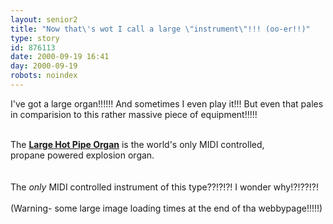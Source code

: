```yaml
---
layout: senior2
title: "Now that\'s wot I call a large \"instrument\"!!! (oo-er!!)"
type: story
id: 876113
date: 2000-09-19 16:41
day: 2000-09-19
robots: noindex
---
```

I've got a large organ!!!!!! And sometimes I even play it!!! But even that pales in comparision to this rather massive piece of equipment!!!!!<br/> <br/><div class="quote">The <a href="http://www.lhpo.org/"><b>Large Hot Pipe Organ</b></a> is the world's only MIDI controlled, <br/>propane powered explosion organ.</div> <br/> <br/>The <i>only</i> MIDI controlled instrument of this type??!?!?! I wonder why!?!??!?!<br/> <br/>(Warning- some large image loading times at the end of tha webbypage!!!!!)
